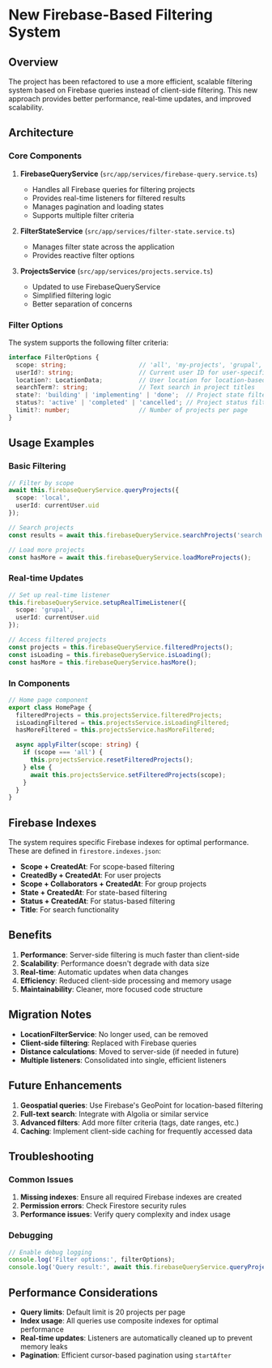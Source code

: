 # New Firebase-Based Filtering System

## Overview

The project has been refactored to use a more efficient, scalable filtering system based on Firebase queries instead of client-side filtering. This new approach provides better performance, real-time updates, and improved scalability.

## Architecture

### Core Components

1. **FirebaseQueryService** (`src/app/services/firebase-query.service.ts`)
   - Handles all Firebase queries for filtering projects
   - Provides real-time listeners for filtered results
   - Manages pagination and loading states
   - Supports multiple filter criteria

2. **FilterStateService** (`src/app/services/filter-state.service.ts`)
   - Manages filter state across the application
   - Provides reactive filter options

3. **ProjectsService** (`src/app/services/projects.service.ts`)
   - Updated to use FirebaseQueryService
   - Simplified filtering logic
   - Better separation of concerns

### Filter Options

The system supports the following filter criteria:

```typescript
interface FilterOptions {
  scope: string;                    // 'all', 'my-projects', 'grupal', 'local', 'state', 'national', 'global'
  userId?: string;                  // Current user ID for user-specific queries
  location?: LocationData;          // User location for location-based filtering
  searchTerm?: string;              // Text search in project titles
  state?: 'building' | 'implementing' | 'done';  // Project state filter
  status?: 'active' | 'completed' | 'cancelled'; // Project status filter
  limit?: number;                   // Number of projects per page
}
```

## Usage Examples

### Basic Filtering

```typescript
// Filter by scope
await this.firebaseQueryService.queryProjects({
  scope: 'local',
  userId: currentUser.uid
});

// Search projects
const results = await this.firebaseQueryService.searchProjects('search term');

// Load more projects
const hasMore = await this.firebaseQueryService.loadMoreProjects();
```

### Real-time Updates

```typescript
// Set up real-time listener
this.firebaseQueryService.setupRealTimeListener({
  scope: 'grupal',
  userId: currentUser.uid
});

// Access filtered projects
const projects = this.firebaseQueryService.filteredProjects();
const isLoading = this.firebaseQueryService.isLoading();
const hasMore = this.firebaseQueryService.hasMore();
```

### In Components

```typescript
// Home page component
export class HomePage {
  filteredProjects = this.projectsService.filteredProjects;
  isLoadingFiltered = this.projectsService.isLoadingFiltered;
  hasMoreFiltered = this.projectsService.hasMoreFiltered;

  async applyFilter(scope: string) {
    if (scope === 'all') {
      this.projectsService.resetFilteredProjects();
    } else {
      await this.projectsService.setFilteredProjects(scope);
    }
  }
}
```

## Firebase Indexes

The system requires specific Firebase indexes for optimal performance. These are defined in `firestore.indexes.json`:

- **Scope + CreatedAt**: For scope-based filtering
- **CreatedBy + CreatedAt**: For user projects
- **Scope + Collaborators + CreatedAt**: For group projects
- **State + CreatedAt**: For state-based filtering
- **Status + CreatedAt**: For status-based filtering
- **Title**: For search functionality

## Benefits

1. **Performance**: Server-side filtering is much faster than client-side
2. **Scalability**: Performance doesn't degrade with data size
3. **Real-time**: Automatic updates when data changes
4. **Efficiency**: Reduced client-side processing and memory usage
5. **Maintainability**: Cleaner, more focused code structure

## Migration Notes

- **LocationFilterService**: No longer used, can be removed
- **Client-side filtering**: Replaced with Firebase queries
- **Distance calculations**: Moved to server-side (if needed in future)
- **Multiple listeners**: Consolidated into single, efficient listeners

## Future Enhancements

1. **Geospatial queries**: Use Firebase's GeoPoint for location-based filtering
2. **Full-text search**: Integrate with Algolia or similar service
3. **Advanced filters**: Add more filter criteria (tags, date ranges, etc.)
4. **Caching**: Implement client-side caching for frequently accessed data

## Troubleshooting

### Common Issues

1. **Missing indexes**: Ensure all required Firebase indexes are created
2. **Permission errors**: Check Firestore security rules
3. **Performance issues**: Verify query complexity and index usage

### Debugging

```typescript
// Enable debug logging
console.log('Filter options:', filterOptions);
console.log('Query result:', await this.firebaseQueryService.queryProjects(filterOptions));
```

## Performance Considerations

- **Query limits**: Default limit is 20 projects per page
- **Index usage**: All queries use composite indexes for optimal performance
- **Real-time updates**: Listeners are automatically cleaned up to prevent memory leaks
- **Pagination**: Efficient cursor-based pagination using `startAfter`
